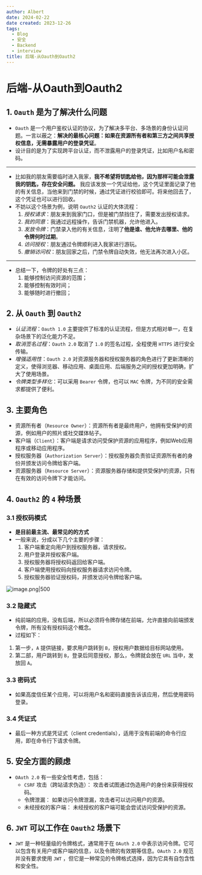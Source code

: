 ```yaml
---
author: Albert
date: 2024-02-22
date created: 2023-12-26
tags:
  - Blog
  - 安全
  - Backend
  - interview
title: 后端-从Oauth到Oauth2
---
```


# 后端-从Oauth到Oauth2

## 1. `Oauth` 是为了解决什么问题

- `Oauth` 是一个用户鉴权认证的协议，为了解决多平台、多场景的身份认证问题。一言以蔽之：**解决的最核心问题：如果在资源所有者和第三方之间共享授权信息，无需暴露用户的登录凭证**。
- 设计目的是为了实现跨平台认证，而不泄露用户的登录凭证，比如用户名和密码。

---

- 比如我的朋友需要临时进入我家，**我不希望将钥匙给他，因为那样可能会泄露我的钥匙，存在安全问题。** 我应该发放一个凭证给他，这个凭证里面记录了他的有关信息，当他来到门禁的时候，通过凭证进行校验即可。将来他回去了，这个凭证也可以进行回收。
- 不妨以这个场景为例，说明 `Oauth2` 认证的大体流程：
  1. _授权请求_：朋友来到我家门口，但是被门禁挡住了，需要发出授权请求。
  2. _我的同意_：我通过远程操作，告诉门禁机器，允许他进入。
  3. _发放令牌_：门禁录入他的有关信息，注明了**他是谁、他允许去哪里、他的令牌何时过期**。
  4. _访问授权_：朋友通过令牌顺利进入我家进行游玩。
  5. _撤销访问权_：朋友回家之后，门禁令牌自动失效，他无法再次进入小区。

---

- 总结一下，令牌的好处有三点：
  1. 能够控制访问资源的范围；
  2. 能够控制有效时间；
  3. 能够随时进行撤回；

## 2. 从 `Oauth` 到 `Oauth2`

- _认证流程_：`Oauth 1.0` 主要提供了标准的认证流程，但是方式相对单一，在复杂场景下的泛化能力不足。
- _取消签名过程_：`Oauth 2.0` 取消了 `1.0` 的签名过程，全程使用 `HTTPS` 进行安全传输。
- _增强适用性_：`Oauth 2.0` 对资源服务器和授权服务器的角色进行了更新清晰的定义，使得浏览器、移动应用、桌面应用、后端服务之间的授权更加明确，扩大了使用场景。
- _令牌类型多样化_：可以采用 `Bearer` 令牌，也可以 `MAC` 令牌，为不同的安全需求都提供了便利。

## 3. 主要角色

- 资源所有者（`Resource Owner`）：资源所有者是最终用户，他拥有受保护的资源，例如用户的照片或社交媒体帖子。
- 客户端（`Client`）：客户端是请求访问受保护资源的应用程序，例如Web应用程序或移动应用程序。
- 授权服务器（`Authorization Server`）：授权服务器负责验证资源所有者的身份并颁发访问令牌给客户端。
- 资源服务器（`Resource Server`）：资源服务器存储和提供受保护的资源，只有在有效的访问令牌下才能访问。

## 4. `Oauth2` 的 `4` 种场景

### 3.1 授权码模式

- **是目前最主流、最常见的的方式**
- 一般来说，分成以下几个主要的步骤：
  1. 客户端重定向用户到授权服务器，请求授权。
  2. 用户登录并授权客户端。
  3. 授权服务器将授权码返回给客户端。
  4. 客户端使用授权码向授权服务器请求访问令牌。
  5. 授权服务器验证授权码，并颁发访问令牌给客户端。

![image.png|500](https://img-20221128.oss-cn-shanghai.aliyuncs.com/img-2023-05/20240222205501.png)

### 3.2 隐藏式

- 纯前端的应用，没有后端，所以必须将令牌存储在前端，允许直接向前端颁发令牌，所有没有授权码这个概念。
- 过程如下：

1. 第一步，`A` 提供链接，要求用户跳转到 `B`，授权用户数据给目标网站使用。
2. 第二部，用户跳转到 `B`，登录后同意授权，那么，令牌就会放在 `URL` 当中，发放回 `A`。

### 3.3 密码式

- 如果高度信任某个应用，可以将用户名和密码直接告诉该应用，然后使用密码登录。

### 3.4 凭证式

- 最后一种方式是凭证式（client credentials），适用于没有前端的命令行应用，即在命令行下请求令牌。

## 5. 安全方面的顾虑

- `OAuth 2.0` 有一些安全性考虑，包括：
  - `CSRF` 攻击（跨站请求伪造）： 攻击者试图通过伪造用户的身份来获得授权码。
  - 令牌泄漏： 如果访问令牌泄漏，攻击者可以访问用户的资源。
  - 未经授权的客户端： 未经授权的客户端可能会尝试访问受保护的资源。

## 6. `JWT` 可以工作在 `Oauth2` 场景下

- `JWT` 是一种轻量级的令牌格式，通常用于在 `OAuth 2.0` 中表示访问令牌。它可以包含有关用户或客户端的信息，以及令牌的有效期等信息。`OAuth 2.0` 规范并没有要求使用 `JWT` ，但它是一种常见的令牌格式选择，因为它具有自包含性和安全性。
